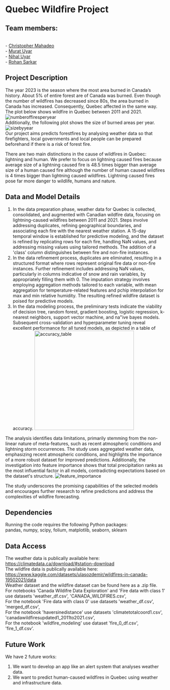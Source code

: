 # Quebec Wildfire Project
## Team members:
<br/> - [Christopher Mahadeo](https://github.com/cmahadeo)
<br/> - [Murat Uyar](https://github.com/murat1uyar)
<br/> - [Nihal Uyar](https://github.com/Nihalyurdakul)
<br /> - [Rohan Sarkar](https://github.com/SarkarRohan1)

## Project Description
The year 2023 is the season where the most area burned in Canada’s history. About 5% of entire forest are of Canada was burned. Even though the number of wildfires has decreased since 80s, the area burned in Canada has increased. Consequently, Quebec affected in the same way.
The plot below shows wildfire in Quebec between 2011 and 2021.
![numberoffiresperyear](https://github.com/Nihalyurdakul/Quebec-Wildfire/assets/136121004/64584ab5-d18a-4dc3-a7cd-0498954372bb) <br />
Additionally, the following plot shows the size of burned areas per year. <br />
![sizebyyear](https://github.com/Nihalyurdakul/Quebec-Wildfire/assets/136121004/d52493a8-1690-44c1-a91d-a1ed7967cdb7) <br />
Our project aims predicts forestfires by analysing weather data so that firefighters, local governments and local people can be prepared beforehand if there is a risk of forest fire.


There are two main distinctions in the cause of wildfires in Quebec: lightning and human. We prefer to focus on lightning caused fires because average size of a lightning caused fire is 48.5 times bigger than average size of a human caused fire although the number of human caused wildfires is 4 times bigger than lightning caused wildfires. Lightning caused fires pose far more danger to wildlife, humans and nature. 

## Data and Model Details

1) In the data preparation phase, weather data for Quebec is collected, consolidated, and augmented with Canadian wildfire data, focusing on lightning-caused wildfires between 2011 and 2021. Steps involve addressing duplicates, refining geographical boundaries, and associating each fire with the nearest weather station.
A 15-day temporal window is established for predictive modeling, and the dataset is refined by replicating rows for each fire, handling NaN values, and addressing missing values using tailored methods. 
The addition of a 'class' column distinguishes between fire and non-fire instances.
2) In the data refinement process, duplicates are eliminated, resulting in a structured format where rows represent original fire data or non-fire instances.
Further refinement includes addressing NaN values, particularly in columns indicative of snow and rain variables, by appropriately filling them with 0. 
The imputation strategy involves employing aggregation methods tailored to each variable, with mean aggregation for temperature-related features and pchip interpolation for max and min relative humidity. 
The resulting refined wildfire dataset is poised for predictive models.
3) In the data modeling process, the preliminary tests indicate the viability of decision tree, random forest, gradient boosting, logistic regression, k-nearest neighbors, support vector machine, and na"ive bayes models. Subsequent cross-validation and hyperparameter tuning reveal excellent performance for all tuned models, as depicted in a table of accuracy.
   <img width="313" alt="accuracy_table" src="https://github.com/Nihalyurdakul/Quebec-Wildfire/assets/62392536/4e39983c-cb8c-4e91-8265-b6cfbe3933e9">

The analysis identifies data limitations, primarily stemming from the non-linear nature of meta-features, such as recent atmospheric conditions and lightning storm occurrences. The study uses aggregated weather data, emphasizing recent atmospheric conditions, and highlights the importance of a more robust dataset for improved predictions. Additionally, the investigation into feature importance shows that total precipitation ranks as the most influential factor in all models, contradicting expectations based on the dataset's structure. 
![feature_importance](https://github.com/Nihalyurdakul/Quebec-Wildfire/assets/62392536/0665ac3e-8802-48dd-b7b5-5cc539beb3f3)

The study underscores the promising capabilities of the selected models and encourages further research to refine predictions and address the complexities of wildfire forecasting.

## Dependencies
Running the code requires the following Python packages:
<br /> pandas, numpy, scipy, folium, matplotlib, seaborn, sklearn 

## Data Access

The weather data is publically available here: https://climatedata.ca/download/#station-download
<br />
The wildfire data is publically available here:
https://www.kaggle.com/datasets/ulasozdemir/wildfires-in-canada-19502021/data
<br />
Weather dataset and the wildfire dataset can be found here as a .zip file. 
<br /> For notebooks 'Canada Wildifre Data Exploration' and 'Fire data with class 1' use datasets 'weather_df.csv', 'CANADA_WILDFIRES.csv', 
<br /> For the notebook 'Fire data with class 0' use datasets 'weather_df.csv', 'merged_df.csv',
<br /> For the notebook 'haversinedistance' use datasets 'climatetotalcoord1.csv', 'canadawildfiresupdated1_2011to2021.csv',
<br /> For the notebook 'wildfire_modeling' use dataset 'fire_0_df.csv', 'fire_1_df.csv'.
## Future Work

We have 2 future works:
<br />
1) We want to develop an app like an alert system that analyses weather data.
2) We want to predict human-caused wildfires in Quebec using weather and infrastructure data.
